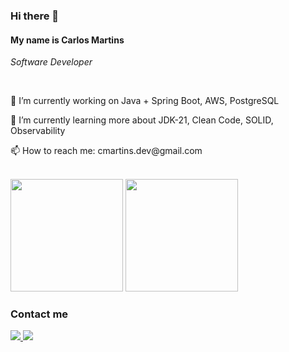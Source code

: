 <h3>Hi there 👋</h3>

<h4>My name is Carlos Martins</h4>
<p>
	<i>Software Developer</i>
</p>
<br/>

<p>🔭 I’m currently working on Java + Spring Boot, AWS, PostgreSQL</p>
<p>🌱 I’m currently learning more about JDK-21, Clean Code, SOLID, Observability</p>
<p>📫 How to reach me: cmartins.dev@gmail.com</p>
<br/>

<div>
  <img height="180em" src="https://github-readme-stats.vercel.app/api?username=cmartinsDev&show_icons=true&theme=dracula&include_all_commits=true&count_private=true"/>
  <img height="180em" src="https://github-readme-stats.vercel.app/api/top-langs/?username=cmartinsDev&layout=compact&langs_count=7&theme=dracula"/>
</div>


<div>
	<h3>Contact me</h3>  
	<a target="_blank" href="mailto:cmartins.dev@gmail.com">
    	<img src="https://img.shields.io/badge/Gmail-D14836?style=for-the-badge&logo=gmail&logoColor=white" />
	</a>
	<a target="_blank" href="https://www.linkedin.com/in/carlossmartins22/">
    	<img src="https://img.shields.io/badge/LinkedIn-0077B5?style=for-the-badge&logo=linkedin&logoColor=white" />
	</a>
</div>
